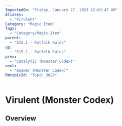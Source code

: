 ```yaml
---
ImportedOn: "Friday, January 27, 2023 12:02:47 AM"
Aliases:
  - "Virulent"
Category: "Magic Item"
Tags:
  - "Category/Magic-Item"
parent:
  - "S15.1 - Ratfolk Rules"
up:
  - "S15.1 - Ratfolk Rules"
prev:
  - "Catalytic (Monster Codex)"
next:
  - "Gnawer (Monster Codex)"
RWtopicId: "Topic_3020"
---
```

# Virulent (Monster Codex)
## Overview
